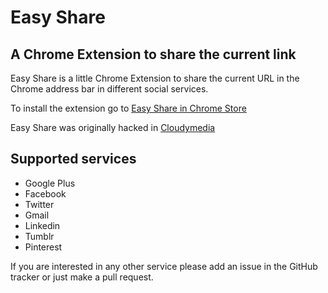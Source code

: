 # Easy Share
## A Chrome Extension to share the current link

Easy Share is a little Chrome Extension to share the current URL in the Chrome address bar in different social services.

To install the extension go to [Easy Share in Chrome Store](https://chrome.google.com/webstore/detail/easy-share/ogeflpmllfpecnnlkoifcolpcdpdojbd)

Easy Share was originally hacked in [Cloudymedia](http://www.cloudymedia.com/easy-share/)

## Supported services

* Google Plus
* Facebook
* Twitter
* Gmail
* Linkedin
* Tumblr
* Pinterest

If you are interested in any other service please add an issue in the GitHub tracker or just make a pull request.
